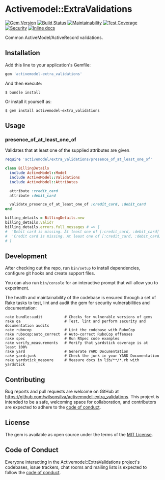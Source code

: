 # Activemodel::ExtraValidations

[![Gem Version](https://badge.fury.io/rb/activemodel-extra_validations.svg)](https://badge.fury.io/rb/activemodel-extra_validations)
[![Build Status](https://travis-ci.org/wilsonsilva/activemodel-extra_validations.svg?branch=master)](https://travis-ci.org/wilsonsilva/activemodel-extra_validations)
[![Maintainability](https://api.codeclimate.com/v1/badges/7afec90a09db3956b7dc/maintainability)](https://codeclimate.com/github/wilsonsilva/activemodel-extra_validations/maintainability)
[![Test Coverage](https://api.codeclimate.com/v1/badges/7afec90a09db3956b7dc/test_coverage)](https://codeclimate.com/github/wilsonsilva/activemodel-extra_validations/test_coverage)
[![Security](https://hakiri.io/github/wilsonsilva/activemodel-extra_validations/master.svg)](https://hakiri.io/github/wilsonsilva/activemodel-extra_validations/master)
[![Inline docs](http://inch-ci.org/github/wilsonsilva/activemodel-extra_validations.svg?branch=master)](http://inch-ci.org/github/wilsonsilva/activemodel-extra_validations)

Common ActiveModel/ActiveRecord validations.

## Installation

Add this line to your application's Gemfile:

```ruby
gem 'activemodel-extra_validations'
```

And then execute:

    $ bundle install

Or install it yourself as:

    $ gem install activemodel-extra_validations

## Usage

### presence_of_at_least_one_of

Validates that at least one of the supplied attributes are given.

```ruby
require 'activemodel/extra_validations/presence_of_at_least_one_of'

class BillingDetails
  include ActiveModel::Model
  include ActiveModel::Validations
  include ActiveModel::Attributes

  attribute :credit_card
  attribute :debit_card

  validate_presence_of_at_least_one_of :credit_card, :debit_card
end

billing_details = BillingDetails.new
billing_details.valid?
billing_details.errors.full_messages # => [
#  'Debit card is missing. At least one of [:credit_card, :debit_card] must be present',
#  'Credit card is missing. At least one of [:credit_card, :debit_card] must be present'
# ]
```

## Development

After checking out the repo, run `bin/setup` to install dependencies, configure git hooks and create support files.

You can also run `bin/console` for an interactive prompt that will allow you to experiment.

The health and maintainability of the codebase is ensured through a set of
Rake tasks to test, lint and audit the gem for security vulnerabilities and documentation:

```
rake bundle:audit          # Checks for vulnerable versions of gems
rake qa                    # Test, lint and perform security and documentation audits
rake rubocop               # Lint the codebase with RuboCop
rake rubocop:auto_correct  # Auto-correct RuboCop offenses
rake spec                  # Run RSpec code examples
rake verify_measurements   # Verify that yardstick coverage is at least 100%
rake yard                  # Generate YARD Documentation
rake yard:junk             # Check the junk in your YARD Documentation
rake yardstick_measure     # Measure docs in lib/**/*.rb with yardstick
```

## Contributing

Bug reports and pull requests are welcome on GitHub at https://github.com/wilsonsilva/activemodel-extra_validations.
This project is intended to be a safe, welcoming space for collaboration, and contributors are expected to adhere to
the [code of conduct](https://github.com/wilsonsilva/activemodel-extra_validations/blob/master/CODE_OF_CONDUCT.md).

## License

The gem is available as open source under the terms of the [MIT License](https://opensource.org/licenses/MIT).

## Code of Conduct

Everyone interacting in the Activemodel::ExtraValidations project's codebases, issue trackers, chat rooms and mailing
lists is expected to follow the [code of conduct](https://github.com/wilsonsilva/activemodel-extra_validations/blob/master/CODE_OF_CONDUCT.md).
